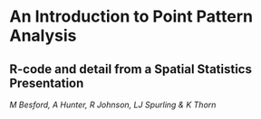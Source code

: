An Introduction to Point Pattern Analysis
==========================
R-code and detail from a Spatial Statistics Presentation
--------------------------
*M Besford, A Hunter, R Johnson, LJ Spurling & K Thorn*
